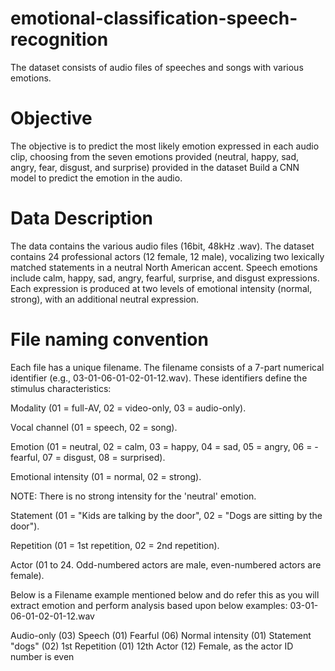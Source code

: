 # emotional-classification-speech-recognition
The dataset consists of audio files of speeches and songs with various emotions.

#  Objective
The objective is to predict the most likely emotion expressed in each audio clip, choosing from the seven emotions provided (neutral, happy, sad, angry, fear, disgust, and surprise) provided in the dataset Build a CNN model to predict the emotion in the audio.

# Data Description
The data contains the various audio files (16bit, 48kHz .wav). The dataset contains 24 professional actors (12 female, 12 male), vocalizing two lexically matched statements in a neutral North American accent. Speech emotions include calm, happy, sad, angry, fearful, surprise, and disgust expressions. Each expression is produced at two levels of emotional intensity (normal, strong), with an additional neutral expression.
# File naming convention
Each file has a unique filename. The filename consists of a 7-part numerical identifier (e.g., 03-01-06-01-02-01-12.wav). These identifiers define the stimulus characteristics:   

Modality (01 = full-AV, 02 = video-only, 03 = audio-only).  

Vocal channel (01 = speech, 02 = song).  

Emotion (01 = neutral, 02 = calm, 03 = happy, 04 = sad, 05 = angry, 06 = - fearful, 07 = disgust, 08 = surprised).  

Emotional intensity (01 = normal, 02 = strong).  

NOTE: There is no strong intensity for the 'neutral' emotion.  

Statement (01 = "Kids are talking by the door", 02 = "Dogs are sitting by the door").  

Repetition (01 = 1st repetition, 02 = 2nd repetition).  

Actor (01 to 24. Odd-numbered actors are male, even-numbered actors are female).  

Below is a Filename example mentioned below and do refer this as you will extract emotion and perform analysis based upon below examples: 03-01-06-01-02-01-12.wav  

Audio-only (03)
Speech (01)
Fearful (06)
Normal intensity (01)
Statement "dogs" (02)
1st Repetition (01)
12th Actor (12)
Female, as the actor ID number is even
